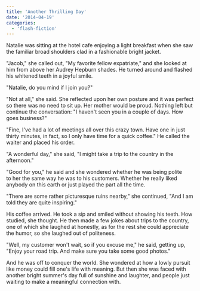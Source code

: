 ```yaml
---
title: 'Another Thrilling Day'
date: '2014-04-19'
categories:
  - 'flash-fiction'
---
```


Natalie was sitting at the hotel cafe enjoying a light breakfast when she saw
the familiar broad shoulders clad in a fashionable bright jacket.

"Jacob," she called out, "My favorite fellow expatriate," and she looked at him
from above her Audrey Hepburn shades. He turned around and flashed his whitened
teeth in a joyful smile.

"Natalie, do you mind if I join you?"

"Not at all," she said. She reflected upon her own posture and it was perfect so
there was no need to sit up. Her mother would be proud. Nothing left but
continue the conversation: "I haven't seen you in a couple of days. How goes
business?"

"Fine, I've had a lot of meetings all over this crazy town. Have one in just
thirty minutes, in fact, so I only have time for a quick coffee." He called the
waiter and placed his order.

"A wonderful day," she said, "I might take a trip to the country in the
afternoon."

"Good for you," he said and she wondered whether he was being polite to her the
same way he was to his customers. Whether he really liked anybody on this earth
or just played the part all the time.

"There are some rather picturesque ruins nearby," she continued, "And I am told
they are quite inspiring."

His coffee arrived. He took a sip and smiled without showing his teeth. How
studied, she thought. He then made a few jokes about trips to the country, one
of which she laughed at honestly, as for the rest she could appreciate the
humor, so she laughed out of politeness.

"Well, my customer won't wait, so if you excuse me," he said, getting up, "Enjoy
your road trip. And make sure you take some good photos."

And he was off to conquer the world. She wondered at how a lowly pursuit like
money could fill one's life with meaning. But then she was faced with another
bright summer's day full of sunshine and laughter, and people just waiting to
make a meaningful connection with.
